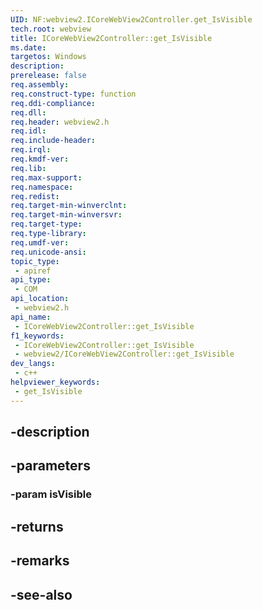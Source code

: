 ```yaml
---
UID: NF:webview2.ICoreWebView2Controller.get_IsVisible
tech.root: webview
title: ICoreWebView2Controller::get_IsVisible
ms.date: 
targetos: Windows
description: 
prerelease: false
req.assembly: 
req.construct-type: function
req.ddi-compliance: 
req.dll: 
req.header: webview2.h
req.idl: 
req.include-header: 
req.irql: 
req.kmdf-ver: 
req.lib: 
req.max-support: 
req.namespace: 
req.redist: 
req.target-min-winverclnt: 
req.target-min-winversvr: 
req.target-type: 
req.type-library: 
req.umdf-ver: 
req.unicode-ansi: 
topic_type:
 - apiref
api_type:
 - COM
api_location:
 - webview2.h
api_name:
 - ICoreWebView2Controller::get_IsVisible
f1_keywords:
 - ICoreWebView2Controller::get_IsVisible
 - webview2/ICoreWebView2Controller::get_IsVisible
dev_langs:
 - c++
helpviewer_keywords:
 - get_IsVisible
---
```


## -description

## -parameters

### -param isVisible

## -returns

## -remarks

## -see-also


